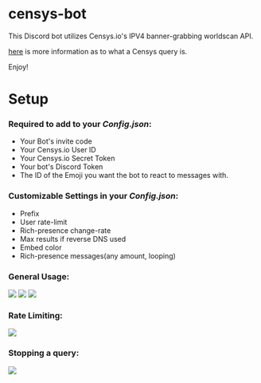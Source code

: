 # censys-bot

This Discord bot utilizes Censys.io's IPV4 banner-grabbing worldscan API.

 [here](https://censys.io/ipv4/help) is more information as to what a Censys query is.

Enjoy!

# Setup

### Required to add to your *Config.json*:
+ Your Bot's invite code
+ Your Censys.io User ID
+ Your Censys.io Secret Token
+ Your bot's Discord Token
+ The ID of the Emoji you want the bot to react to messages with.

### Customizable Settings in your *Config.json*:
+ Prefix
+ User rate-limit
+ Rich-presence change-rate
+ Max results if reverse DNS used
+ Embed color
+ Rich-presence messages(any amount, looping)

### General Usage:
![](https://cdn.discordapp.com/attachments/662081597171826739/762201037896679444/unknown.png)
![](https://cdn.discordapp.com/attachments/663456836581720086/762218780381544448/unknown.png)
![](https://cdn.discordapp.com/attachments/663456836581720086/762222998253207562/unknown.png)

### Rate Limiting:
![](https://cdn.discordapp.com/attachments/663456836581720086/762223883675631616/unknown.png)

### Stopping a query:
![](https://media.discordapp.net/attachments/663456836581720086/762225409315307540/unknown.png)
